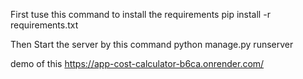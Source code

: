 First tuse this command to install the requirements
pip install -r requirements.txt

Then Start the server by this command
python manage.py runserver

demo of this 
https://app-cost-calculator-b6ca.onrender.com/
